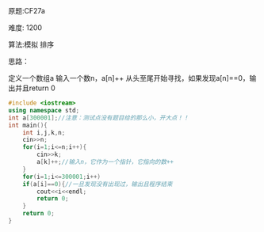 原题:CF27a

难度: 1200

算法:模拟 排序





思路：

定义一个数组a
输入一个数n，a[n]++
从头至尾开始寻找，如果发现a[n]==0，输出并且return 0





```cpp
#include <iostream>
using namespace std;
int a[300001];//注意：测试点没有题目给的那么小，开大点！！
int main(){
	int i,j,k,n;
	cin>>n;
	for(i=1;i<=n;i++){
		cin>>k;
		a[k]++;//输入n，它作为一个指针，它指向的数++
	}
	for(i=1;i<=300001;i++)
	if(a[i]==0){//一旦发现没有出现过，输出且程序结束
		cout<<i<<endl;
		return 0;
	}
	return 0;
}

```
​